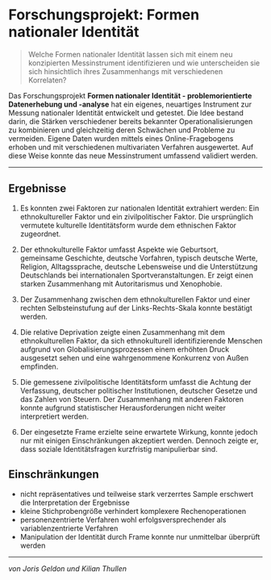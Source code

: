 # Forschungsprojekt: Formen nationaler Identität
> Welche Formen nationaler Identität lassen sich mit einem neu konzipierten Messinstrument identifizieren und wie unterscheiden sie sich hinsichtlich ihres Zusammenhangs mit verschiedenen Korrelaten?

Das Forschungsprojekt **Formen nationaler Identität - problemorientierte Datenerhebung und -analyse** hat ein eigenes, neuartiges Instrument zur Messung nationaler Identität entwickelt und getestet. Die Idee bestand darin, die Stärken verschiedener bereits bekannter Operationalisierungen zu kombinieren und gleichzeitig deren Schwächen und Probleme zu vermeiden. Eigene Daten wurden mittels eines Online-Fragebogens erhoben und mit verschiedenen multivariaten Verfahren ausgewertet. Auf diese Weise konnte das neue Messinstrument umfassend validiert werden.

***


## Ergebnisse

1. Es konnten zwei Faktoren zur nationalen Identität extrahiert werden: Ein ethnokultureller Faktor und ein zivilpolitischer Faktor. Die ursprünglich vermutete kulturelle Identitätsform wurde dem ethnischen Faktor zugeordnet.

2. Der ethnokulturelle Faktor umfasst Aspekte wie Geburtsort, gemeinsame Geschichte, deutsche Vorfahren, typisch deutsche Werte, Religion, Alltagssprache, deutsche Lebensweise und die Unterstützung Deutschlands bei internationalen Sportveranstaltungen. Er zeigt einen starken Zusammenhang mit Autoritarismus und Xenophobie.

3. Der Zusammenhang zwischen dem ethnokulturellen Faktor und einer rechten Selbsteinstufung auf der Links-Rechts-Skala konnte bestätigt werden.

4. Die relative Deprivation zeigte einen Zusammenhang mit dem ethnokulturellen Faktor, da sich ethnokulturell identifizierende Menschen aufgrund von Globalisierungsprozessen einem erhöhten Druck ausgesetzt sehen und eine wahrgenommene Konkurrenz von Außen empfinden.

5. Die gemessene zivilpolitische Identitätsform umfasst die Achtung der Verfassung, deutscher politischer Institutionen, deutscher Gesetze und das Zahlen von Steuern. Der Zusammenhang mit anderen Faktoren konnte aufgrund statistischer Herausforderungen nicht weiter interpretiert werden.

6. Der eingesetzte Frame erzielte seine erwartete Wirkung, konnte jedoch nur mit einigen Einschränkungen akzeptiert werden. Dennoch zeigte er, dass soziale Identitätsfragen kurzfristig manipulierbar sind.


## Einschränkungen

- nicht repräsentatives und teilweise stark verzerrtes Sample erschwert die Interpretation der Ergebnisse
- kleine Stichprobengröße verhindert komplexere Rechenoperationen
- personenzentrierte Verfahren wohl erfolgsversprechender als variablenzentrierte Verfahren
- Manipulation der Identität durch Frame konnte nur unmittelbar überprüft werden

*** 

*von Joris Geldon und Kilian Thullen*






